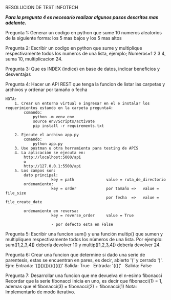 RESOLUCION DE TEST INFOTECH

***Para la pregunta 4 es necesario realizar algunos pasos descritos mas adelante.***


Pregunta 1:
    Generar un codigo en python que sume 10 numeros aleatorios de la siguiente forma: los 5 mas bajos
    y los 5 mas altos

Pregunta 2:
    Escribir un codigo en python que sume y multiplique respectivamente todos los numeros de una lista,
    ejemplo;
        Numeros=1 2 3 4, suma 10, multiplicacion 24.

Pregunta 3:
    Que es INDEX (indice) en base de datos, indicar beneficios y desventajas

Pregunta 4:
    Hacer un API REST que tenga la funcion de listar las carpetas y archivos y ordenar por tamaño o
    fecha

    NOTA:
        1. Crear un entorno virtual e ingresar en el e instalar los requerimientos estando en la carpeta pregunta4:
            comando:
                python -m venv env
                source env/Scripts/activate
                pip install -r requirements.txt
        
        2. Ejecute el archivo app.py
            comando:
                python app.py
        3. Use postman u otra herramienta para testing de APIS
        4. La aplicación se ejecuta en:
            http://localhost:5000/api
            o
            http://127.0.0.1:5500/api
        5. Los campos son:
            dato principal:
                        key = path              value = ruta_de_directorio
            ordenamiento:
                        key = order             por tamaño =>   value = file_size
                                                por fecha  =>   value = file_create_date
            
            ordenamiento en reversa:
                        key = reverse_order     value = True
                        
                        - por defecto esta en False



Pregunta 5:
    Escribir una funcion sum() y una función multip() que sumen y multipliquen respectivamente todos
    los números de una lista.
    Por ejemplo:
        sum([1,2,3,4]) debería devolver 10 y multip([1,2,3,4]) debería devolver 24.

Pregunta 6:
    Crear una funcion que determine si dado una serie de parentesis, estas se encuentran en pares, es
    decir, abierto '(' y cerrado ')'.
    Ejm:
        Entrada: '(()()())()()(())'
        Salida: True
        Entrada: '(()('
        Salida: False

Pregunta 7:
    Desarrollar una funcion que me devuelva el n-esimo fibonacci
    Recordar que la serie fibonacci inicia en uno, es decir que fibonacci(1) = 1, ademas que
    el fibonacci(3) = fibonacci(2) + fibonacci(1)
    Nota: Implementarlo de modo iterativo.